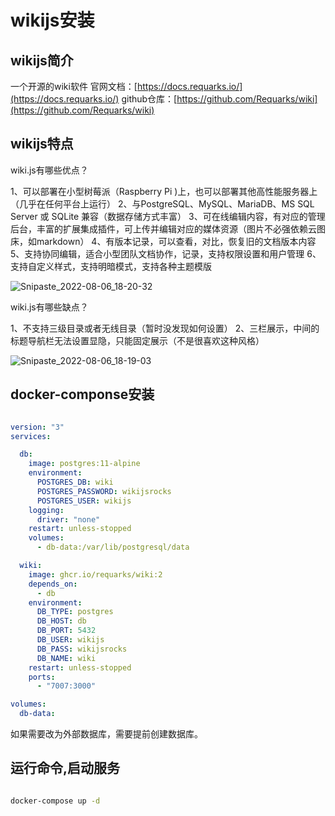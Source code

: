 # wikijs安装

## wikijs简介

一个开源的wiki软件
官网文档：[https://docs.requarks.io/](https://docs.requarks.io/)
github仓库：[https://github.com/Requarks/wiki](https://github.com/Requarks/wiki)

## wikijs特点

wiki.js有哪些优点？

1、可以部署在小型树莓派（Raspberry Pi )上，也可以部署其他高性能服务器上（几乎在任何平台上运行）
2、与PostgreSQL、MySQL、MariaDB、MS SQL Server 或 SQLite 兼容（数据存储方式丰富）
3、可在线编辑内容，有对应的管理后台，丰富的扩展集成插件，可上传并编辑对应的媒体资源（图片不必强依赖云图床，如markdown）
4、有版本记录，可以查看，对比，恢复旧的文档版本内容
5、支持协同编辑，适合小型团队文档协作，记录，支持权限设置和用户管理
6、支持自定义样式，支持明暗模式，支持各种主题模版

![Snipaste_2022-08-06_18-20-32](http://f.lingjiatong.cn:30090/rootelement/articleQuote/Snipaste_2022-08-06_18-20-32.webp)

wiki.js有哪些缺点？

1、不支持三级目录或者无线目录（暂时没发现如何设置）
2、三栏展示，中间的标题导航栏无法设置显隐，只能固定展示（不是很喜欢这种风格）

![Snipaste_2022-08-06_18-19-03](http://f.lingjiatong.cn:30090/rootelement/articleQuote/Snipaste_2022-08-06_18-19-03.webp)


## docker-componse安装

```yaml

version: "3"
services:

  db:
    image: postgres:11-alpine
    environment:
      POSTGRES_DB: wiki
      POSTGRES_PASSWORD: wikijsrocks
      POSTGRES_USER: wikijs
    logging:
      driver: "none"
    restart: unless-stopped
    volumes:
      - db-data:/var/lib/postgresql/data

  wiki:
    image: ghcr.io/requarks/wiki:2
    depends_on:
      - db
    environment:
      DB_TYPE: postgres
      DB_HOST: db
      DB_PORT: 5432
      DB_USER: wikijs
      DB_PASS: wikijsrocks
      DB_NAME: wiki
    restart: unless-stopped
    ports:
      - "7007:3000"

volumes:
  db-data:

```

如果需要改为外部数据库，需要提前创建数据库。

## 运行命令,启动服务

```bash

docker-compose up -d

```


